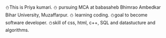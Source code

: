 ⛄This is Priya kumari.
⛄ pursuing MCA at babasaheb Bhimrao Ambedkar Bihar University, Muzaffarpur.
⛄ learning coding.
⛄goal to become software developer.
⛄skill of css, html, c++, SQL and datastucture and algorithms.